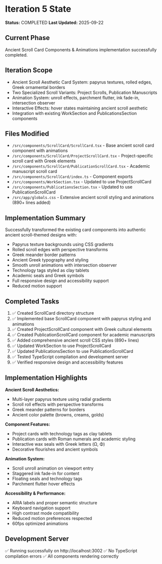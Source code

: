 # Iteration 5 State

**Status:** COMPLETED
**Last Updated:** 2025-09-22

## Current Phase

Ancient Scroll Card Components & Animations implementation successfully completed.

## Iteration Scope

- Ancient Scroll Aesthetic Card System: papyrus textures, rolled edges, Greek ornamental borders
- Two Specialized Scroll Variants: Project Scrolls, Publication Manuscripts
- Animation System: unroll effects, parchment flutter, ink fade-in, intersection observer
- Interactive Effects: hover states maintaining ancient scroll aesthetic
- Integration with existing WorkSection and PublicationsSection components

## Files Modified

- `/src/components/ScrollCard/ScrollCard.tsx` - Base ancient scroll card component with animations
- `/src/components/ScrollCard/ProjectScrollCard.tsx` - Project-specific scroll card with Greek elements
- `/src/components/ScrollCard/PublicationScrollCard.tsx` - Academic manuscript scroll card
- `/src/components/ScrollCard/index.ts` - Component exports
- `/src/components/WorkSection.tsx` - Updated to use ProjectScrollCard
- `/src/components/PublicationsSection.tsx` - Updated to use PublicationScrollCard
- `/src/app/globals.css` - Extensive ancient scroll styling and animations (890+ lines added)

## Implementation Summary

Successfully transformed the existing card components into authentic ancient scroll-themed designs with:
- Papyrus texture backgrounds using CSS gradients
- Rolled scroll edges with perspective transforms
- Greek meander border patterns
- Ancient Greek typography and styling
- Smooth unroll animations with intersection observer
- Technology tags styled as clay tablets
- Academic seals and Greek symbols
- Full responsive design and accessibility support
- Reduced motion support

## Completed Tasks

1. ✅ Created ScrollCard directory structure
2. ✅ Implemented base ScrollCard component with papyrus styling and animations
3. ✅ Created ProjectScrollCard component with Greek cultural elements
4. ✅ Created PublicationScrollCard component for academic manuscripts
5. ✅ Added comprehensive ancient scroll CSS styles (890+ lines)
6. ✅ Updated WorkSection to use ProjectScrollCard
7. ✅ Updated PublicationsSection to use PublicationScrollCard
8. ✅ Tested TypeScript compilation and development server
9. ✅ Verified responsive design and accessibility features

## Implementation Highlights

**Ancient Scroll Aesthetics:**
- Multi-layer papyrus texture using radial gradients
- Scroll roll effects with perspective transforms
- Greek meander patterns for borders
- Ancient color palette (browns, creams, golds)

**Component Features:**
- Project cards with technology tags as clay tablets
- Publication cards with Roman numerals and academic styling
- Interactive wax seals with Greek letters (Ω, Φ)
- Decorative flourishes and ancient symbols

**Animation System:**
- Scroll unroll animation on viewport entry
- Staggered ink fade-in for content
- Floating seals and technology tags
- Parchment flutter hover effects

**Accessibility & Performance:**
- ARIA labels and proper semantic structure
- Keyboard navigation support
- High contrast mode compatibility
- Reduced motion preferences respected
- 60fps optimized animations

## Development Server

✅ Running successfully on http://localhost:3002
✅ No TypeScript compilation errors
✅ All components rendering correctly